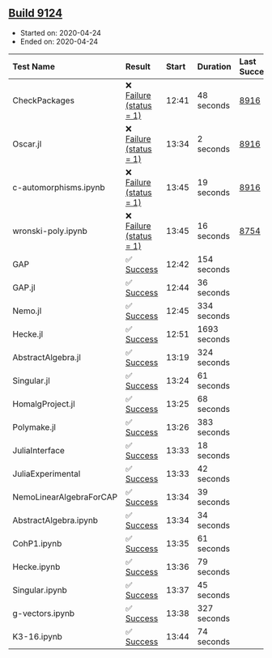## [Build 9124](https://oscarci.mathematik.uni-kl.de/job/oscar/9124/)

* Started on: 2020-04-24
* Ended on: 2020-04-24

| Test Name    | Result | Start | Duration | Last Success | First Failure |
|:-------------|:-------|:------|:---------|:-------------|:--------------|
| CheckPackages | ❌ [Failure (status = 1)](https://oscarci.mathematik.uni-kl.de/job/oscar/9124/artifact/logs/build-9124/CheckPackages.log) | 12:41 | 48 seconds | [8916](https://oscarci.mathematik.uni-kl.de/job/oscar/8916/) | [8920](https://oscarci.mathematik.uni-kl.de/job/oscar/8920/) |
| Oscar.jl | ❌ [Failure (status = 1)](https://oscarci.mathematik.uni-kl.de/job/oscar/9124/artifact/logs/build-9124/Oscar.jl.log) | 13:34 | 2 seconds | [8916](https://oscarci.mathematik.uni-kl.de/job/oscar/8916/) | [8920](https://oscarci.mathematik.uni-kl.de/job/oscar/8920/) |
| c-automorphisms.ipynb | ❌ [Failure (status = 1)](https://oscarci.mathematik.uni-kl.de/job/oscar/9124/artifact/logs/build-9124/c-automorphisms.ipynb.log) | 13:45 | 19 seconds | [8916](https://oscarci.mathematik.uni-kl.de/job/oscar/8916/) | [8920](https://oscarci.mathematik.uni-kl.de/job/oscar/8920/) |
| wronski-poly.ipynb | ❌ [Failure (status = 1)](https://oscarci.mathematik.uni-kl.de/job/oscar/9124/artifact/logs/build-9124/wronski-poly.ipynb.log) | 13:45 | 16 seconds | [8754](https://oscarci.mathematik.uni-kl.de/job/oscar/8754/) | [8755](https://oscarci.mathematik.uni-kl.de/job/oscar/8755/) |
| GAP | ✅ [Success](https://oscarci.mathematik.uni-kl.de/job/oscar/9124/artifact/logs/build-9124/GAP.log) | 12:42 | 154 seconds |  |  |
| GAP.jl | ✅ [Success](https://oscarci.mathematik.uni-kl.de/job/oscar/9124/artifact/logs/build-9124/GAP.jl.log) | 12:44 | 36 seconds |  |  |
| Nemo.jl | ✅ [Success](https://oscarci.mathematik.uni-kl.de/job/oscar/9124/artifact/logs/build-9124/Nemo.jl.log) | 12:45 | 334 seconds |  |  |
| Hecke.jl | ✅ [Success](https://oscarci.mathematik.uni-kl.de/job/oscar/9124/artifact/logs/build-9124/Hecke.jl.log) | 12:51 | 1693 seconds |  |  |
| AbstractAlgebra.jl | ✅ [Success](https://oscarci.mathematik.uni-kl.de/job/oscar/9124/artifact/logs/build-9124/AbstractAlgebra.jl.log) | 13:19 | 324 seconds |  |  |
| Singular.jl | ✅ [Success](https://oscarci.mathematik.uni-kl.de/job/oscar/9124/artifact/logs/build-9124/Singular.jl.log) | 13:24 | 61 seconds |  |  |
| HomalgProject.jl | ✅ [Success](https://oscarci.mathematik.uni-kl.de/job/oscar/9124/artifact/logs/build-9124/HomalgProject.jl.log) | 13:25 | 68 seconds |  |  |
| Polymake.jl | ✅ [Success](https://oscarci.mathematik.uni-kl.de/job/oscar/9124/artifact/logs/build-9124/Polymake.jl.log) | 13:26 | 383 seconds |  |  |
| JuliaInterface | ✅ [Success](https://oscarci.mathematik.uni-kl.de/job/oscar/9124/artifact/logs/build-9124/JuliaInterface.log) | 13:33 | 18 seconds |  |  |
| JuliaExperimental | ✅ [Success](https://oscarci.mathematik.uni-kl.de/job/oscar/9124/artifact/logs/build-9124/JuliaExperimental.log) | 13:33 | 42 seconds |  |  |
| NemoLinearAlgebraForCAP | ✅ [Success](https://oscarci.mathematik.uni-kl.de/job/oscar/9124/artifact/logs/build-9124/NemoLinearAlgebraForCAP.log) | 13:34 | 39 seconds |  |  |
| AbstractAlgebra.ipynb | ✅ [Success](https://oscarci.mathematik.uni-kl.de/job/oscar/9124/artifact/logs/build-9124/AbstractAlgebra.ipynb.log) | 13:34 | 34 seconds |  |  |
| CohP1.ipynb | ✅ [Success](https://oscarci.mathematik.uni-kl.de/job/oscar/9124/artifact/logs/build-9124/CohP1.ipynb.log) | 13:35 | 61 seconds |  |  |
| Hecke.ipynb | ✅ [Success](https://oscarci.mathematik.uni-kl.de/job/oscar/9124/artifact/logs/build-9124/Hecke.ipynb.log) | 13:36 | 79 seconds |  |  |
| Singular.ipynb | ✅ [Success](https://oscarci.mathematik.uni-kl.de/job/oscar/9124/artifact/logs/build-9124/Singular.ipynb.log) | 13:37 | 45 seconds |  |  |
| g-vectors.ipynb | ✅ [Success](https://oscarci.mathematik.uni-kl.de/job/oscar/9124/artifact/logs/build-9124/g-vectors.ipynb.log) | 13:38 | 327 seconds |  |  |
| K3-16.ipynb | ✅ [Success](https://oscarci.mathematik.uni-kl.de/job/oscar/9124/artifact/logs/build-9124/K3-16.ipynb.log) | 13:44 | 74 seconds |  |  |
